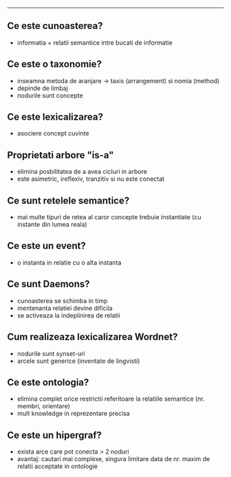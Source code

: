----
## Ce este cunoasterea?
 - informatia + relatii semantice intre bucati de informatie
##  Ce este o taxonomie?
 - inseamna metoda de aranjare -> taxis (arrangement) si nomia (method)
 - depinde de limbaj
 - nodurile sunt concepte
## Ce este lexicalizarea?
 - asociere concept cuvinte
## Proprietati arbore "is-a"
 - elimina posbilitatea de a avea cicluri in arbore
 - este asimetric, ireflexiv, tranzitiv si nu este conectat
## Ce sunt retelele semantice?
 - mai multe tipuri de retea al caror concepte trebuie instantiate (cu instante din lumea reala)
## Ce este un event?
 - o instanta in relatie cu o alta instanta
## Ce sunt Daemons?
 - cunoasterea se schimba in timp
 - mentenanta relatiei devine dificila
 - se activeaza la indeplinirea de relatii
## Cum realizeaza lexicalizarea Wordnet?
 - nodurile sunt synset-uri
 - arcele sunt generice (inventate de lingvisti)
## Ce este ontologia?
 - elimina complet orice restrictii referitoare la relatiile semantice (nr. membri, orientare)
 - mult knowledge in reprezentare precisa
## Ce este un hipergraf?
 - exista arce care pot conecta > 2 noduri
 - avantaj: cautari mai complexe, singura limitare data de nr. maxim de relatii acceptate in ontologie